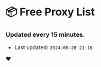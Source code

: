 # :package: Free Proxy List
### Updated every 15 minutes.

- Last updated: `2024-08-20 21:16`

:heart:
